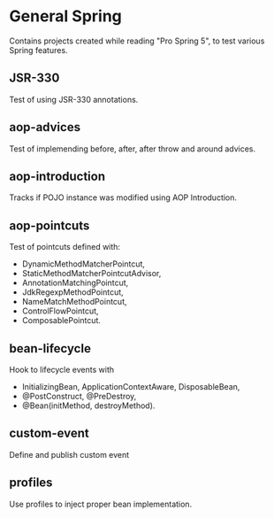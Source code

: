 # General Spring
Contains projects created while reading "Pro Spring 5", to test various Spring features.

## JSR-330
Test of using JSR-330 annotations.

## aop-advices 
Test of implemending before, after, after throw and around advices.

## aop-introduction
Tracks if POJO instance was modified using AOP Introduction.

## aop-pointcuts
Test of pointcuts defined with:
  * DynamicMethodMatcherPointcut, 
  * StaticMethodMatcherPointcutAdvisor, 
  * AnnotationMatchingPointcut, 
  * JdkRegexpMethodPointcut, 
  * NameMatchMethodPointcut,
  * ControlFlowPointcut,
  * ComposablePointcut.

## bean-lifecycle
Hook to lifecycle events with 
  * InitializingBean, ApplicationContextAware, DisposableBean,
  * @PostConstruct, @PreDestroy,
  * @Bean(initMethod, destroyMethod).
  
## custom-event
Define and publish custom event

## profiles
Use profiles to inject proper bean implementation.
